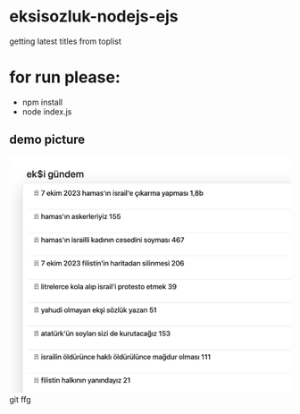 # eksisozluk-nodejs-ejs

getting latest titles from toplist

# for run please:

- npm install
- node index.js

## demo picture

![demo picture](/public/eksi.png)git ffg